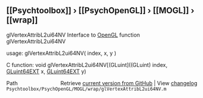 ## [[Psychtoolbox]] &#8250; [[PsychOpenGL]] &#8250; [[MOGL]] &#8250; [[wrap]]

glVertexAttribL2ui64NV  Interface to [OpenGL](OpenGL) function glVertexAttribL2ui64NV  
  
usage:  glVertexAttribL2ui64NV( index, x, y )  
  
C function:  void glVertexAttribL2ui64NV[(GLuint]((GLuint) index, [GLuint64EXT](GLuint64EXT) x, [GLuint64EXT](GLuint64EXT) y)  




<div class="code_header" style="text-align:right;">
  <span style="float:left;">Path&nbsp;&nbsp;</span> <span class="counter">Retrieve <a href=
  "https://raw.github.com/Psychtoolbox-3/Psychtoolbox-3/beta/Psychtoolbox/PsychOpenGL/MOGL/wrap/glVertexAttribL2ui64NV.m">current version from GitHub</a> | View <a href=
  "https://github.com/Psychtoolbox-3/Psychtoolbox-3/commits/beta/Psychtoolbox/PsychOpenGL/MOGL/wrap/glVertexAttribL2ui64NV.m">changelog</a></span>
</div>
<div class="code">
  <code>Psychtoolbox/PsychOpenGL/MOGL/wrap/glVertexAttribL2ui64NV.m</code>
</div>

